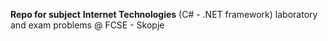 **Repo for subject**
**Internet Technologies** (C# - .NET framework) laboratory and exam problems @ FCSE - Skopje
